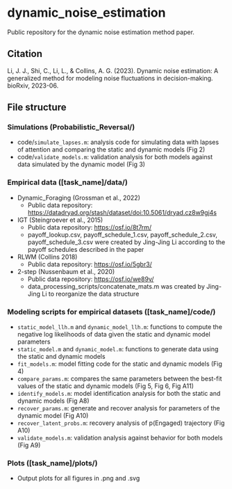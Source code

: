 # dynamic_noise_estimation
 Public repository for the dynamic noise estimation method paper.

## Citation
 Li, J. J., Shi, C., Li, L., & Collins, A. G. (2023). Dynamic noise estimation: A generalized method for modeling noise fluctuations in decision-making. bioRxiv, 2023-06.

## File structure

### Simulations (Probabilistic_Reversal/)
- code/`simulate_lapses.m`: analysis code for simulating data with lapses of attention and comparing the static and dynamic models (Fig 2)
- code/`validate_models.m`: validation analysis for both models against data simulated by the dynamic model (Fig 3)


### Empirical data ([task_name]/data/)
- Dynamic_Foraging (Grossman et al., 2022)
    - Public data repository: https://datadryad.org/stash/dataset/doi:10.5061/dryad.cz8w9gj4s
- IGT (Steingroever et al., 2015)
    - Public data repository: https://osf.io/8t7rm/
    - payoff_lookup.csv, payoff_schedule_1.csv, payoff_schedule_2.csv, payoff_schedule_3.csv were created by Jing-Jing Li according to the payoff schedules described in the paper
- RLWM (Collins 2018)
    - Public data repository: https://osf.io/5gbr3/ 
- 2-step (Nussenbaum et al., 2020)
    - Public data repository: https://osf.io/we89v/
    - data_processing_scripts/concatenate_mats.m was created by Jing-Jing Li to reorganize the data structure

### Modeling scripts for empirical datasets ([task_name]/code/)
- `static_model_llh.m` and `dynamic_model_llh.m`: functions to compute the negative log likelihoods of data given the static and dynamic model parameters
- `static_model.m` and `dynamic_model.m`: functions to generate data using the static and dynamic models
- `fit_models.m`: model fitting code for the static and dynamic models (Fig 4)
- `compare_params.m`: compares the same parameters between the best-fit values of the static and dynamic models (Fig 5, Fig 6, Fig A11)
- `identify_models.m`: model identification analysis for both the static and dynamic models (Fig A8)
- `recover_params.m`: generate and recover analysis for parameters of the dynamic model (Fig A10)
- `recover_latent_probs.m`: recovery analysis of p(Engaged) trajectory (Fig A10)
- `validate_models.m`: validation analysis against behavior for both models (Fig A9)

### Plots ([task_name]/plots/)
- Output plots for all figures in .png and .svg

